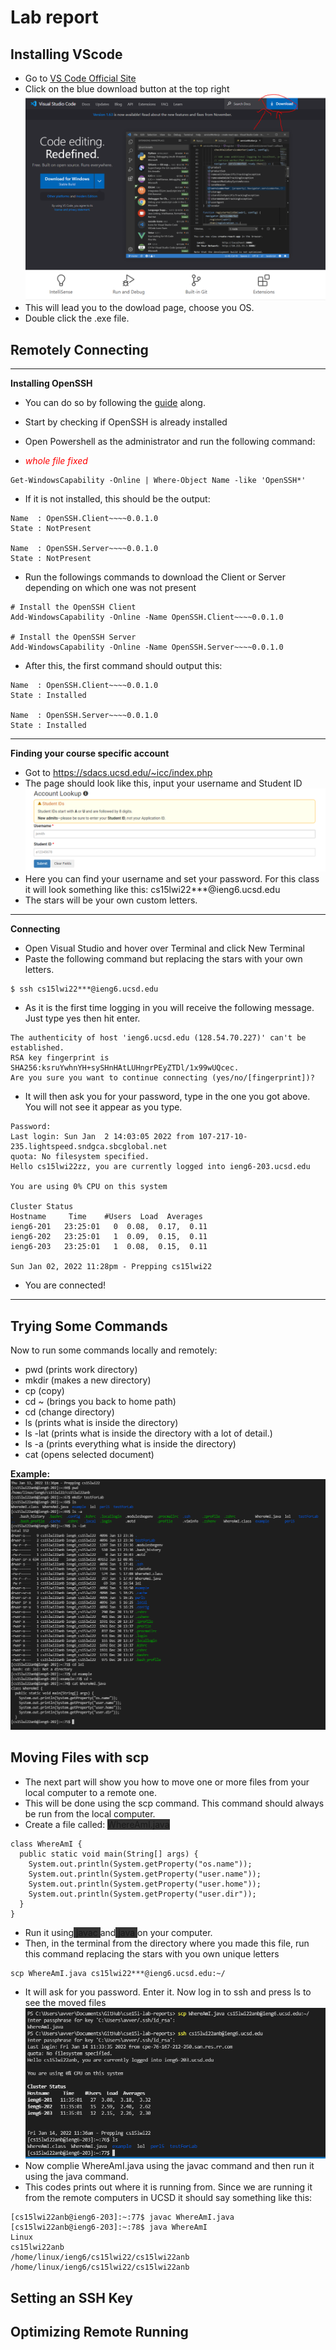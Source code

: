 # Lab report

## Installing VScode

* Go to [VS Code Official Site](https://code.visualstudio.com)
* Click on the blue download button at the top right
![Image](ssForLab.PNG)
* This will lead you to the dowload page, choose you OS.
* Double click the .exe file.

## Remotely Connecting 
---
**Installing OpenSSH**
* You can do so by following the [guide](https://docs.microsoft.com/en-us/windows-server/administration/openssh/openssh_install_firstuse) along.
* Start by checking if OpenSSH is already installed
* Open Powershell as the administrator and run the following command:

* <span style="color:red"> *whole file fixed*</span>

```
Get-WindowsCapability -Online | Where-Object Name -like 'OpenSSH*'
```

* If it is not installed, this should be the output:

```
Name  : OpenSSH.Client~~~~0.0.1.0
State : NotPresent

Name  : OpenSSH.Server~~~~0.0.1.0
State : NotPresent
```

* Run the followings commands to download the Client or Server depending on which one was not present

```
# Install the OpenSSH Client
Add-WindowsCapability -Online -Name OpenSSH.Client~~~~0.0.1.0

# Install the OpenSSH Server
Add-WindowsCapability -Online -Name OpenSSH.Server~~~~0.0.1.0
```

* After this, the first command should output this:

```
Name  : OpenSSH.Client~~~~0.0.1.0
State : Installed

Name  : OpenSSH.Server~~~~0.0.1.0
State : Installed
```

---
**Finding your course specific account**
* Got to https://sdacs.ucsd.edu/~icc/index.php
* The page should look like this, input your username and  Student ID
![Image](ssForLab2.PNG)
* Here you can find your username and set your password. For this class it will look something like this: cs15lwi22***@ieng6.ucsd.edu
* The stars will be your own custom letters.

---
**Connecting**
* Open Visual Studio and hover over Terminal and click New Terminal
* Paste the following command but replacing the stars with your own letters.

```
$ ssh cs15lwi22***@ieng6.ucsd.edu
```

* As it is the first time logging in you will receive the following message. Just type yes then hit enter.

```
The authenticity of host 'ieng6.ucsd.edu (128.54.70.227)' can't be established.
RSA key fingerprint is SHA256:ksruYwhnYH+sySHnHAtLUHngrPEyZTDl/1x99wUQcec.
Are you sure you want to continue connecting (yes/no/[fingerprint])? 
```

* It will then ask you for your password, type in the one you got above. You will not see it appear as you type.

``` 
Password: 
Last login: Sun Jan  2 14:03:05 2022 from 107-217-10-235.lightspeed.sndgca.sbcglobal.net
quota: No filesystem specified.
Hello cs15lwi22zz, you are currently logged into ieng6-203.ucsd.edu

You are using 0% CPU on this system

Cluster Status 
Hostname     Time    #Users  Load  Averages  
ieng6-201   23:25:01   0  0.08,  0.17,  0.11
ieng6-202   23:25:01   1  0.09,  0.15,  0.11
ieng6-203   23:25:01   1  0.08,  0.15,  0.11

Sun Jan 02, 2022 11:28pm - Prepping cs15lwi22
```

* You are connected!

---

## Trying Some Commands

Now to run some commands locally and remotely:
* pwd (prints work directory)
* mkdir (makes a new directory)
* cp (copy)
* cd ~ (brings you back to home path)
* cd (change directory)
* ls (prints what is inside the directory)
* ls -lat (prints what is inside the directory with a lot of detail.)
* ls -a (prints everything what is inside the directory)
* cat (opens selected document)

**Example:**
![Image](ssForLab3.PNG)


## Moving Files with scp

* The next part will show you how to move one or more files from your local computer to a remote one.
* This will be done using the scp command. This command should always be run from the local computer.
* Create a file called: <span style="background-color: #333333">WhereAmI.java</span>
 

```
class WhereAmI {
  public static void main(String[] args) {
    System.out.println(System.getProperty("os.name"));
    System.out.println(System.getProperty("user.name"));
    System.out.println(System.getProperty("user.home"));
    System.out.println(System.getProperty("user.dir"));
  }
}
```

* Run it using<span style="background-color: #333333"> javac </span>and<span style="background-color: #333333"> java </span> on your computer.
* Then, in the terminal from the directory where you made this file, run this command replacing the stars with you own unique letters

```
scp WhereAmI.java cs15lwi22***@ieng6.ucsd.edu:~/
```

* It will ask for you password. Enter it. Now log in to ssh and press ls to see the moved files
![Image](ssForLab4.PNG)
* Now complie WhereAmI.java using the javac command and then run it using the java command.
* This codes prints out where it is running from. Since we are running it from the remote computers in UCSD it should say something like this:

```
[cs15lwi22anb@ieng6-203]:~:77$ javac WhereAmI.java
[cs15lwi22anb@ieng6-203]:~:78$ java WhereAmI
Linux
cs15lwi22anb
/home/linux/ieng6/cs15lwi22/cs15lwi22anb
/home/linux/ieng6/cs15lwi22/cs15lwi22anb
```

## Setting an SSH Key
## Optimizing Remote Running
